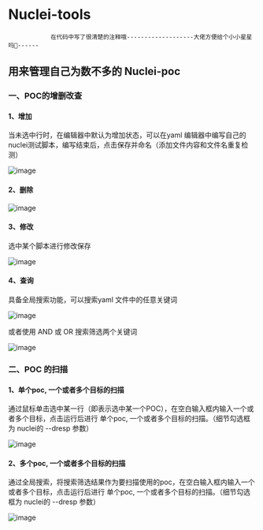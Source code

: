 # Nuclei-tools

                在代码中写了很清楚的注释哦-------------------大佬方便给个小小星星吗🌟------

## 用来管理自己为数不多的 Nuclei-poc

### 一、POC的增删改查

#### 1、增加

当未选中行时，在编辑器中默认为增加状态，可以在yaml 编辑器中编写自己的nuclei测试脚本，编写结束后，点击保存并命名（添加文件内容和文件名重复检测）

![image](https://github.com/hughink/Nuclei-tools/assets/105833193/a60928f5-7dfd-493b-98f7-58c15d81af70)


#### 2、删除

![image](https://github.com/hughink/Nuclei-tools/assets/105833193/6cb66e56-4aa3-46c0-922f-b1a37ba8b3db)


#### 3、修改

选中某个脚本进行修改保存

![image](https://github.com/hughink/Nuclei-tools/assets/105833193/5a35f3a8-0a6a-47d1-bf47-161c16d481f6)


#### 4、查询

具备全局搜索功能，可以搜索yaml 文件中的任意关键词

![image](https://github.com/hughink/Nuclei-tools/assets/105833193/09162ac8-c34f-4a84-80c6-0674d092f6e2)

或者使用 AND 或 OR 搜索筛选两个关键词

![image](https://github.com/hughink/Nuclei-tools/assets/105833193/48ff1fcb-ee40-4bcc-99d5-5fd0774424b5)


### 二、POC 的扫描

#### 1、单个poc, 一个或者多个目标的扫描

通过鼠标单击选中某一行（即表示选中某一个POC），在空白输入框内输入一个或者多个目标，点击运行后进行 单个poc, 一个或者多个目标的扫描。（细节勾选框为 nuclei的 --dresp 参数）

![image](https://github.com/hughink/Nuclei-tools/assets/105833193/8b0a28e4-9af5-4cb8-9181-4bed07015d80)


#### 2、多个poc, 一个或者多个目标的扫描

通过全局搜索，将搜索筛选结果作为要扫描使用的poc，在空白输入框内输入一个或者多个目标，点击运行后进行 单个poc, 一个或者多个目标的扫描。（细节勾选框为 nuclei的 --dresp 参数）

![image](https://github.com/hughink/Nuclei-tools/assets/105833193/0faec794-0505-437b-a69d-52890ec9b9f4)



